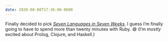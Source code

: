 ```yaml
---
date: 2020-08-08T17:36:00-0600
---
```


Finally decided to pick [<cite>Seven Languages in Seven Weeks</cite>][book]. I guess I’m finally going to have to spend more than twenty minutes with Ruby. 😅 (I’m *mostly* excited about Prolog, Clojure, and Haskell.)

[book]: https://click.linksynergy.com/deeplink?id=qvtf8Hp8DGA&mid=2653&murl=https%3A%2F%2Fwww.alibris.com%2FSeven-Languages-in-Seven-Weeks-A-Pragmatic-Guide-to-Learning-Programming-Languages-Bruce-Tate%2Fbook%2F27190474